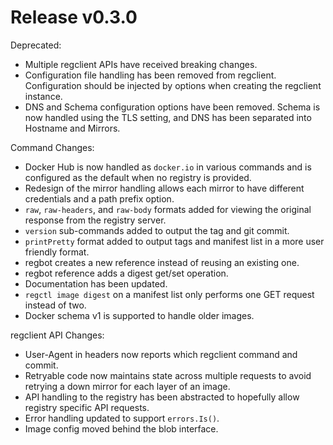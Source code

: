 # Release v0.3.0

Deprecated:

- Multiple regclient APIs have received breaking changes.
- Configuration file handling has been removed from regclient. Configuration
  should be injected by options when creating the regclient instance.
- DNS and Schema configuration options have been removed. Schema is now handled
  using the TLS setting, and DNS has been separated into Hostname and Mirrors.

Command Changes:

- Docker Hub is now handled as `docker.io` in various commands and is configured
  as the default when no registry is provided.
- Redesign of the mirror handling allows each mirror to have different
  credentials and a path prefix option.
- `raw`, `raw-headers`, and `raw-body` formats added for viewing the original
  response from the registry server.
- `version` sub-commands added to output the tag and git commit.
- `printPretty` format added to output tags and manifest list in a more user
  friendly format.
- regbot creates a new reference instead of reusing an existing one.
- regbot reference adds a digest get/set operation.
- Documentation has been updated.
- `regctl image digest` on a manifest list only performs one GET request instead
  of two.
- Docker schema v1 is supported to handle older images.

regclient API Changes:

- User-Agent in headers now reports which regclient command and commit.
- Retryable code now maintains state across multiple requests to avoid retrying
  a down mirror for each layer of an image.
- API handling to the registry has been abstracted to hopefully allow registry
  specific API requests.
- Error handling updated to support `errors.Is()`.
- Image config moved behind the blob interface.
